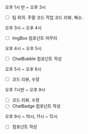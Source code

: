 오후 1시 반 ~ 오후 3시

- [ ]  팀 회의. 주말 코드 작업 코드 리뷰, 해소.

오후 3시 ~ 오후 4시

- [ ]  ImgBox 컴포넌트 마무리

오후 4시 ~ 오후 5시

- [ ]  ChatBubble 컴포넌트 작성

오후 5시 ~ 오후 6시

- [ ] 코드 리뷰, 수정

오후 7시반 ~ 오후 9시

- [ ] 코드 리뷰, 수정
- [ ] ChatBadge 컴포넌트 작성

오후 9시 ~ 10시, 11시 ~ 12시

- [ ] 컴포넌트 작성
